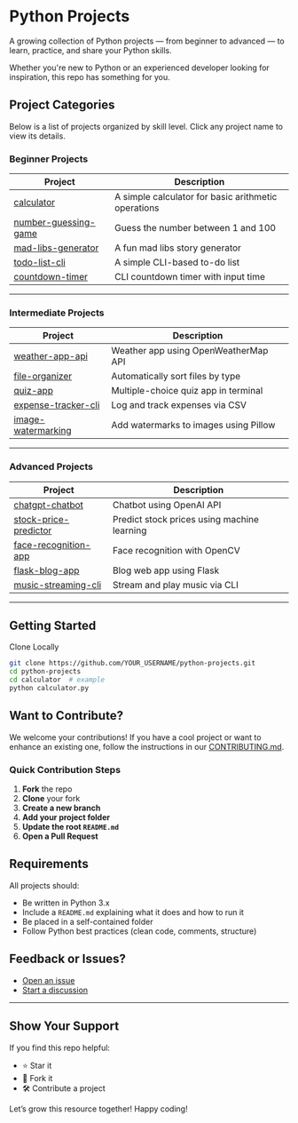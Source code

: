# Python Projects

A growing collection of Python projects — from beginner to advanced — to learn, practice, and share your Python skills.

Whether you're new to Python or an experienced developer looking for inspiration, this repo has something for you.




##  Project Categories

Below is a list of projects organized by skill level. Click any project name to view its details.

###  Beginner Projects
| Project | Description |
|--------|-------------|
| [calculator](./calculator) | A simple calculator for basic arithmetic operations |
| [number-guessing-game](./number-guessing-game) | Guess the number between 1 and 100 |
| [mad-libs-generator](./mad-libs-generator) | A fun mad libs story generator |
| [todo-list-cli](./todo-list-cli) | A simple CLI-based to-do list |
| [countdown-timer](./countdown-timer) | CLI countdown timer with input time |

---
###  Intermediate Projects
| Project | Description |
|--------|-------------|
| [weather-app-api](./weather-app-api) | Weather app using OpenWeatherMap API |
| [file-organizer](./file-organizer) | Automatically sort files by type |
| [quiz-app](./quiz-app) | Multiple-choice quiz app in terminal |
| [expense-tracker-cli](./expense-tracker-cli) | Log and track expenses via CSV |
| [image-watermarking](./image-watermarking) | Add watermarks to images using Pillow |
---

###  Advanced Projects
| Project | Description |
|--------|-------------|
| [chatgpt-chatbot](./chatgpt-chatbot) | Chatbot using OpenAI API |
| [stock-price-predictor](./stock-price-predictor) | Predict stock prices using machine learning |
| [face-recognition-app](./face-recognition-app) | Face recognition with OpenCV |
| [flask-blog-app](./flask-blog-app) | Blog web app using Flask |
| [music-streaming-cli](./music-streaming-cli) | Stream and play music via CLI |
--- 

##  Getting Started
Clone Locally

```bash
git clone https://github.com/YOUR_USERNAME/python-projects.git
cd python-projects
cd calculator  # example
python calculator.py
```

##  Want to Contribute?

We welcome your contributions! If you have a cool project or want to enhance an existing one, follow the instructions in our [CONTRIBUTING.md](./CONTRIBUTING.md).

### Quick Contribution Steps

1. **Fork** the repo
2. **Clone** your fork
3. **Create a new branch**
4. **Add your project folder**
5. **Update the root `README.md`**
6. **Open a Pull Request**

## Requirements

All projects should:

- Be written in Python 3.x
- Include a `README.md` explaining what it does and how to run it
- Be placed in a self-contained folder
- Follow Python best practices (clean code, comments, structure)

## Feedback or Issues?

- [Open an issue](https://github.com/selvam-DG/python-projects/issues)
- [Start a discussion](https://github.com/selvam-DG/python-projects/discussions)
----
##  Show Your Support

If you find this repo helpful:
- ⭐ Star it
- 🍴 Fork it
- 🛠 Contribute a project

Let’s grow this resource together! Happy coding! 


